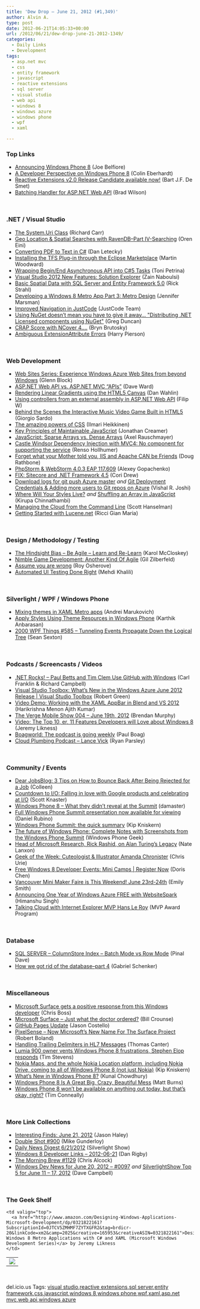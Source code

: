 ```yaml
---
title: 'Dew Drop – June 21, 2012 (#1,349)'
author: Alvin A.
type: post
date: 2012-06-21T14:05:33+00:00
url: /2012/06/21/dew-drop-june-21-2012-1349/
categories:
  - Daily Links
  - Development
tags:
  - asp.net mvc
  - css
  - entity framework
  - javascript
  - reactive extensions
  - sql server
  - visual studio
  - web api
  - windows 8
  - windows azure
  - windows phone
  - wpf
  - xaml

---
```

### <a name="top"></a>Top Links

  * [Announcing Windows Phone 8][1] (Joe Belfiore)
  * [A Developer Perspective on Windows Phone 8][2] (Colin Eberhardt)
  * [Reactive Extensions v2.0 Release Candidate available now!][3] (Bart J.F. De Smet)
  * [Batching Handler for ASP.NET Web API][4] (Brad Wilson)

&#160;

### <a name="dotnet"></a>.NET / Visual Studio

  * [The System.Uri Class][5] (Richard Carr)
  * [Geo Location & Spatial Searches with RavenDB–Part IV-Searching][6] (Oren Eini)
  * [Converting PDF to Text in C#][7] (Dan Letecky)
  * [Installing the TFS Plug-in through the Eclipse Marketplace][8] (Martin Woodward)
  * [Wrapping Begin/End Asynchronous API into C#5 Tasks][9] (Toni Petrina)
  * [Visual Studio 2012 New Features: Solution Explorer][10] (Zain Naboulsi)
  * [Basic Spatial Data with SQL Server and Entity Framework 5.0][11] (Rick Strahl)
  * [Developing a Windows 8 Metro App Part 3: Metro Design][12] (Jennifer Marsman)
  * [Improved Navigation in JustCode][13] (JustCode Team)
  * [Using NuGet doesn&#8217;t mean you have to give it away&#8230; "Distributing .NET Licensed components using NuGet"][14] (Greg Duncan)
  * [CRAP Score with NCover 4….][15] (Bryn Brutosky)
  * [Ambiguous ExtensionAttribute Errors][16] (Harry Pierson)

&#160;

### <a name="web"></a>Web Development

  * [Web Sites Series: Experience Windows Azure Web Sites from beyond Windows][17] (Glenn Block)
  * [ASP.NET Web API vs. ASP.NET MVC “APIs”][18] (Dave Ward)
  * [Rendering Linear Gradients using the HTML5 Canvas][19] (Dan Wahlin)
  * [Using controllers from an external assembly in ASP.NET Web API][20] (Filip W)
  * [Behind the Scenes the Interactive Music Video Game Built in HTML5][21] (Giorgio Sardo)
  * [The amazing powers of CSS][22] (Ilmari Heikkinen)
  * [Key Principles of Maintainable JavaScript][23] (Jonathan Creamer)
  * [JavaScript: Sparse Arrays vs. Dense Arrays][24] (Axel Rauschmayer)
  * [Castle Windsor Dependency Injection with MVC4: No component for supporting the service][25] (Renso Hollhumer)
  * [Forget what your Mother told you, IIS and Apache CAN be Friends][26] (Doug Rathbone)
  * [PhpStorm & WebStorm 4.0.3 EAP 117.609][27] (Alexey Gopachenko)
  * [FIX: Sitecore and .NET Framework 4.5][28] (Cori Drew)
  * [Download logs for git push Azure master][29] _and_ [Git Deployment Credentials & Adding more users to Git repos on Azure][30] (Vishal R. Joshi)
  * [Where Will Your Styles Live?][31] _and_ [Shuffling an Array in JavaScript][32] (Kirupa Chinnathambi)
  * [Managing the Cloud from the Command Line][33] (Scott Hanselman)
  * [Getting Started with Lucene.net][34] (Ricci Gian Maria)

&#160;

### <a name="design"></a>Design / Methodology / Testing

  * [The Hindsight Bias – Be Agile – Learn and Re-Learn][35] (Karol McCloskey)
  * [Nimble Game Development: Another Kind Of Agile][36] (Gil Zilberfeld)
  * [Assume you are wrong][37] (Roy Osherove)
  * [Automated UI Testing Done Right][38] (Mehdi Khalili)

&#160;

### <a name="silverlight"></a>Silverlight / WPF / Windows Phone

  * [Mixing themes in XAML Metro apps][39] (Andrei Marukovich)
  * [Apply Styles Using Theme Resources in Windows Phone][40] (Karthik Anbarasan)
  * <a href="http://wpf.2000things.com/2012/06/21/585-tunneling-events-propagate-down-the-logical-tree/" target="_blank">2000 WPF Things #585 – Tunneling Events Propagate Down the Logical Tree</a> (Sean Sexton)

&#160;

### <a name="podcasts"></a>Podcasts / Screencasts / Videos

  * <a href="http://www.dotnetrocks.com/default.aspx?ShowNum=778" target="_blank">.NET Rocks! &#8211; Paul Betts and Tim Clem Use GitHub with Windows</a> (Carl Franklin & Richard Campbell)
  * [Visual Studio Toolbox: What&#8217;s New in the Windows Azure June 2012 Release | Visual Studio Toolbox][41] (Robert Green)
  * [Video Demo: Working with the XAML AppBar in Blend and VS 2012][42] (Harikrishna Menon Ajith Kumar)
  * [The Verge Mobile Show 004 &#8211; June 19th, 2012][43] (Brendan Murphy)
  * [Video: The Top 10, er, 11 Features Developers will Love about Windows 8][44] (Jeremy Likness)
  * <a href="http://boagworld.com/news/the-podcast-is-going-weekly/" target="_blank">Boagworld: The podcast is going weekly</a> (Paul Boag)
  * <a href="http://feedproxy.google.com/~r/cloudPlumbing/~3/hoCw7n2b5II/lance-vick" target="_blank">Cloud Plumbing Podcast &#8211; Lance Vick</a> (Ryan Parsley)

&#160;

### <a name="events"></a>Community / Events

  * [Dear JobsBlog: 3 Tips on How to Bounce Back After Being Rejected for a Job][45] (Colleen)
  * [Countdown to I/O: Falling in love with Google products and celebrating at I/O][46] (Scott Knaster)
  * [Windows Phone 8 – What they didn’t reveal at the Summit][47] (damaster)
  * [Full Windows Phone Summit presentation now available for viewing][48] (Daniel Rubino)
  * [Windows Phone Summit: the quick summary][49] (Kip Kniskern)
  * [The future of Windows Phone: Complete Notes with Screenshots from the Windows Phone Summit][50] (Windows Phone Geek)
  * [Head of Microsoft Research, Rick Rashid, on Alan Turing&#8217;s Legacy][51] (Nate Lanxon)
  * [Geek of the Week: Cuteologist & Illustrator Amanda Chronister][52] (Chris Urie)
  * [Free Windows 8 Developer Events: Mini Camps | Register Now][53] (Doris Chen)
  * [Vancouver Mini Maker Faire is This Weekend! June 23rd-24th][54] (Emily Smith)
  * [Announcing One Year of Windows Azure FREE with WebsiteSpark][55] (Himanshu Singh)
  * [Talking Cloud with Internet Explorer MVP Hans Le Roy][56] (MVP Award Program)

&#160;

### <a name="sql"></a>Database

  * [SQL SERVER – ColumnStore Index – Batch Mode vs Row Mode][57] (Pinal Dave)
  * [How we got rid of the database–part 4][58] (Gabriel Schenker)

&#160;

### <a name="misc"></a>Miscellaneous

  * [Microsoft Surface gets a positive response from this Windows developer][59] (Chris Boss)
  * [Microsoft Surface – Just what the doctor ordered?][60] (Bill Crounse)
  * [GitHub Pages Update][61] (Jason Costello)
  * [PixelSense – Now Microsoft’s New Name For The Surface Project][62] (Robert Boland)
  * [Handling Trailing Delimiters in HL7 Messages][63] (Thomas Canter)
  * [Lumia 900 owner vents Windows Phone 8 frustrations, Stephen Elop responds][64] (Tim Stevens)
  * [Nokia Maps, and the whole Nokia Location platform, including Nokia Drive, coming to all of Windows Phone 8 (not just Nokia)][65] (Kip Kniskern)
  * [What’s New in Windows Phone 8?][66] (Kunal Chowdhury)
  * [Windows Phone 8 Is A Great Big, Crazy, Beautiful Mess][67] (Matt Burns)
  * [Windows Phone 8 won&#8217;t be available on anything out today, but that&#8217;s okay, right?][68] (Tim Conneally)

&#160;

### <a name="links"></a>More Link Collections

  * [Interesting Finds: June 21, 2012][69] (Jason Haley)
  * [Double Shot #900][70] (Mike Gunderloy)
  * [Daily News Digest 6/21/2012][71] (Silverlight Show)
  * [Windows 8 Developer Links – 2012-06-21][72] (Dan Rigby)
  * [The Morning Brew #1129][73] (Chris Alcock)
  * [Windows Dev News for June 20, 2012 &#8211; #0097][74] _and_ [SilverlightShow Top 5 for June 11 &#8211; 17, 2012][75] (Dave Campbell)

&#160;

### <a name="shelf"></a>The Geek Shelf

<table border="0" cellspacing="0" cellpadding="0">
  <tr>
    <td>
      <img data-recalc-dims="1" decoding="async" src="https://i0.wp.com/ecx.images-amazon.com/images/I/51sOPzSuroL._SL160_.jpg?w=660" />
    </td>
    
    <td valign="top">
      <a href="http://www.amazon.com/Designing-Windows-Applications-Microsoft-Development/dp/0321822161?SubscriptionId=0JTCV5ZMHMF7ZYTXGFR2&tag=brdicr-20&linkCode=xm2&camp=2025&creative=165953&creativeASIN=0321822161">Designing Windows 8 Metro Applications with C# and XAML (Microsoft Windows Development Series)</a> by Jeremy Likness
    </td>
  </tr>
</table>

&#160;

<div style="padding-bottom: 0px; margin: 0px; padding-left: 0px; padding-right: 0px; display: inline; float: none; padding-top: 0px" id="scid:0767317B-992E-4b12-91E0-4F059A8CECA8:8f21bd05-f90d-4f2b-9405-a93addee7a69" class="wlWriterEditableSmartContent">
  del.icio.us Tags: <a href="http://del.icio.us/popular/visual+studio" rel="tag">visual studio</a>,<a href="http://del.icio.us/popular/reactive+extensions" rel="tag">reactive extensions</a>,<a href="http://del.icio.us/popular/sql+server" rel="tag">sql server</a>,<a href="http://del.icio.us/popular/entity+framework" rel="tag">entity framework</a>,<a href="http://del.icio.us/popular/css" rel="tag">css</a>,<a href="http://del.icio.us/popular/javascript" rel="tag">javascript</a>,<a href="http://del.icio.us/popular/windows+8" rel="tag">windows 8</a>,<a href="http://del.icio.us/popular/windows+phone" rel="tag">windows phone</a>,<a href="http://del.icio.us/popular/wpf" rel="tag">wpf</a>,<a href="http://del.icio.us/popular/xaml" rel="tag">xaml</a>,<a href="http://del.icio.us/popular/asp.net+mvc" rel="tag">asp.net mvc</a>,<a href="http://del.icio.us/popular/web+api" rel="tag">web api</a>,<a href="http://del.icio.us/popular/windows+azure" rel="tag">windows azure</a>
</div>

 [1]: http://windowsteamblog.com/windows_phone/b/windowsphone/archive/2012/06/20/announcing-windows-phone-8.aspx
 [2]: http://www.scottlogic.co.uk/blog/colin/2012/06/a-developer-perspective-on-windows-8/
 [3]: http://blogs.msdn.com/b/rxteam/archive/2012/06/20/reactive-extensions-v2-0-release-candidate-available-now.aspx
 [4]: http://feedproxy.google.com/~r/BradWilson/~3/optfpvz8bFo/batching-handler-for-web-api.html
 [5]: http://feedproxy.google.com/~r/BlackwaspLatestAdditions/~3/gG3lsu_HxMU/RSSLanding.aspx
 [6]: http://feedproxy.google.com/~r/AyendeRahien/~3/cjEwLqg-IV4/geo-location-amp-spatial-searches-with-ravendbndash-part-iv-searching
 [7]: http://www.codeproject.com/Articles/12445/Converting-PDF-to-Text-in-C
 [8]: http://blogs.msdn.com/b/visualstudioalm/archive/2012/06/21/installing-the-tfs-plug-in-through-the-eclipse-marketplace.aspx
 [9]: http://feeds.dzone.com/~r/zones/dotnet/~3/omOEOYA1Czw/wrapping-beginend-asynchronous-0
 [10]: http://feedproxy.google.com/~r/zainnab/~3/NAATMPRYueI/visual-studio-2012-new-features-solution-explorer.aspx
 [11]: http://feedproxy.google.com/~r/RickStrahl/~3/pOgNsY-9QtY/Basic-Spatial-Data-with-SQL-Server-and-Entity-Framework-50
 [12]: http://feedproxy.google.com/~r/JenniferMarsman/~3/Umb2rT1XzsY/developing-a-windows-8-metro-app-part-3-metro-design.aspx
 [13]: http://feedproxy.google.com/~r/Telerik/~3/IvGrio70BKg/improved-navigation-in-justcode.aspx
 [14]: http://coolthingoftheday.blogspot.com/2012/06/using-nuget-doesn-mean-you-have-to-give.html
 [15]: http://feedproxy.google.com/~r/NCover/~3/N3yaoYYXoVE/
 [16]: http://devhawk.net/2012/06/20/ambiguous-extensionattribute-errors/
 [17]: http://blogs.msdn.com/b/windowsazure/archive/2012/06/20/web-sites-series-experience-windows-azure-websites-from-beyond-windows.aspx
 [18]: http://feedproxy.google.com/~r/Encosia/~3/gVkpC5ekZiM/
 [19]: http://weblogs.asp.net/dwahlin/archive/2012/06/20/rendering-linear-gradients-using-the-html5-canvas.aspx
 [20]: http://www.strathweb.com/2012/06/using-controllers-from-an-external-assembly-in-asp-net-web-api/
 [21]: http://feeds.dzone.com/~r/zones/css/~3/g_XPMnAEQAk/behind-scenes-interactive
 [22]: http://feedproxy.google.com/~r/html5rocks/~3/lBNe6GJ8C5s/The-amazing-powers-of-CSS
 [23]: http://feedproxy.google.com/~r/nettuts/~3/7B--DHzxR7o/
 [24]: http://feeds.dzone.com/~r/zones/css/~3/x8SQg6v_mnU/javascript-sparse-arrays-vs
 [25]: http://geekswithblogs.net/renso/archive/2012/06/20/castle-windsor-dependency-injection-with-mvc4.aspx
 [26]: http://feedproxy.google.com/~r/DiaryOfANinja/~3/lswgLqsFl4E/forget-what-your-mother-told-you-iis-and-apache-can-be-friends
 [27]: http://feedproxy.google.com/~r/jetbrains_webIde/~3/uguy58CVcqw/
 [28]: http://truncatedcodr.wordpress.com/2012/06/20/fix-sitecore-and-net-framework-4-5
 [29]: http://vishaljoshi.blogspot.com/2012/06/download-logs-for-git-push-azure-master.html
 [30]: http://vishaljoshi.blogspot.com/2012/06/git-deployment-credentials-adding-more.html
 [31]: http://www.kirupa.com/html5/where_will_your_styles_live.htm
 [32]: http://www.kirupa.com/html5/shuffling_array_js.htm
 [33]: http://feedproxy.google.com/~r/ScottHanselman/~3/eO8h-7F0T3o/ManagingTheCloudFromTheCommandLine.aspx
 [34]: http://feedproxy.google.com/~r/AlkampferEng/~3/hAsGBgmBAmk/
 [35]: http://feedproxy.google.com/~r/agilescout/~3/nNxi13pY7_4/
 [36]: http://feedproxy.google.com/~r/gilzilberfeld/~3/rjtUIJkL84U/nimble-game-development-another-kind-of.html
 [37]: http://feedproxy.google.com/~r/5whys/~3/cJi9hLyqNhQ/assume-you-are-wrong.html
 [38]: http://www.mehdi-khalili.com/presentations/automated-ui-testing-done-right-at-dddsydney
 [39]: http://lunarfrog.com/blog/2012/06/21/winrt-xaml-themes/
 [40]: http://mobile.dzone.com/articles/apply-styles-using-theme
 [41]: http://channel9.msdn.com/Shows/Visual-Studio-Toolbox/Visual-Studio-Toolbox-Whats-New-in-the-Windows-Azure-June-2012-Release
 [42]: http://blendinsider.com/technical/video-demo-working-with-the-xaml-appbar-in-blend-and-vs-2012-2012-06-20/
 [43]: http://www.theverge.com/2012/6/20/3099155/the-verge-mobile-show-004-06-19-12
 [44]: http://feedproxy.google.com/~r/CSharperImage/~3/OkTyCQRrWvE/video-top-10-er-11-features-developers.html
 [45]: http://feeds.microsoftjobsblog.com/~r/MicrosoftJobsBlog/~3/ODiaSUrXZO0/rejection
 [46]: http://feedproxy.google.com/~r/GDBcode/~3/-aaxVSZsE88/countdown-to-io-falling-in-love-with.html
 [47]: http://feedproxy.google.com/~r/liveside/~3/Ej8PUgj4VrE/
 [48]: http://feedproxy.google.com/~r/wmexperts/~3/sTJU92l4X-k/story01.htm
 [49]: http://feedproxy.google.com/~r/liveside/~3/3X9HMEmRMLQ/
 [50]: http://www.windowsphonegeek.com/articles/The-future-of-Windows-Phone-Complete-Notes-with-Screenshots-from-the-Windows-Phone-Summit
 [51]: http://research.microsoft.com/en-us/news/headlines/rashidturing-062012.aspx
 [52]: http://geekadelphia.com/2012/06/20/geek-of-the-week-cuteologist-illustrator-amanda-chronister/
 [53]: http://blogs.msdn.com/b/dorischen/archive/2012/06/20/free-windows-8-developer-events-mini-camps-register-now.aspx
 [54]: http://feedproxy.google.com/~r/makezineonline/~3/SPf5sdtUL8k/
 [55]: http://blogs.msdn.com/b/windowsazure/archive/2012/06/20/announcing-one-year-of-windows-azure-free-with-websitespark.aspx
 [56]: http://blogs.msdn.com/b/mvpawardprogram/archive/2012/06/20/talking-cloud-with-internet-explorer-mvp-hans-le-roy.aspx
 [57]: http://blog.sqlauthority.com/2012/06/21/sql-server-columnstore-index-batch-mode-vs-row-mode/
 [58]: http://feedproxy.google.com/~r/LosTechies/~3/92uOnPohXmY/
 [59]: http://feeds.betanews.com/~r/bn/~3/z-Z99wem6O8/
 [60]: http://feedproxy.google.com/~r/msdn/healthblog/~3/5HfZoOqKs0c/microsoft-surface-just-what-the-doctor-ordered.aspx
 [61]: https://github.com/blog/1173-github-pages-update
 [62]: http://www.everything-microsoft.com/2012/06/20/pixelsense-microsofts-surface-project/
 [63]: http://geekswithblogs.net/ThomasCanter/archive/2012/06/20/handling-trailing-delimiters-in-hl7-messages.aspx
 [64]: http://www.engadget.com/2012/06/20/lumia-900-owner-vents-windows-phone-8-frustrations-stephen-elop/
 [65]: http://feedproxy.google.com/~r/liveside/~3/QnVQOaLJ5kA/
 [66]: http://feedproxy.google.com/~r/kunal2383/~3/YfVXXvtQPaw/whats-new-in-windows-phone-8.html
 [67]: http://feedproxy.google.com/~r/Techcrunch/~3/cf8UoSAnASc/
 [68]: http://feeds.betanews.com/~r/bn/~3/mPHyAudokho/
 [69]: http://jasonhaley.com/blog/post.aspx?id=f2eda2df-0cde-46e4-bf9b-80410e8c57c1
 [70]: http://afreshcup.com/home/2012/6/21/double-shot-900.html
 [71]: http://feedproxy.google.com/~r/silverlightshow/~3/62HezL0C2cI/Daily-News-Digest-6-21-2012.aspx
 [72]: http://danrigby.com/2012/06/20/windows-8-developer-links-2012-06-21/
 [73]: http://feedproxy.google.com/~r/ReflectivePerspective/~3/cyiF1OdmF4U/
 [74]: http://www.windowsdevnews.com/Blogs.aspx?ID=148
 [75]: http://www.windowsdevnews.com/Blogs.aspx?ID=147